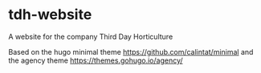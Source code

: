 # tdh-website
A website for the company Third Day Horticulture

Based on the hugo minimal theme https://github.com/calintat/minimal and the agency theme https://themes.gohugo.io/agency/
